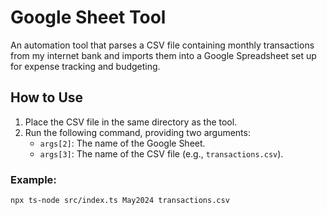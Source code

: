 # Google Sheet Tool

An automation tool that parses a CSV file containing monthly transactions from my internet bank and imports them into a Google Spreadsheet set up for expense tracking and budgeting.

## How to Use

1. Place the CSV file in the same directory as the tool.
2. Run the following command, providing two arguments:
   - `args[2]`: The name of the Google Sheet.
   - `args[3]`: The name of the CSV file (e.g., `transactions.csv`).

### Example:

```bash
npx ts-node src/index.ts May2024 transactions.csv
```
